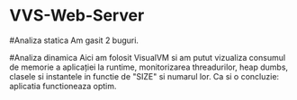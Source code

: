 # VVS-Web-Server

#Analiza statica
Am gasit 2 buguri.

#Analiza dinamica
Aici am folosit VisualVM si am putut vizualiza consumul de memorie a aplicației la runtime, monitorizarea threadurilor, heap dumbs, clasele si instantele in functie de "SIZE" si numarul lor. Ca si o concluzie: aplicatia functioneaza optim.
